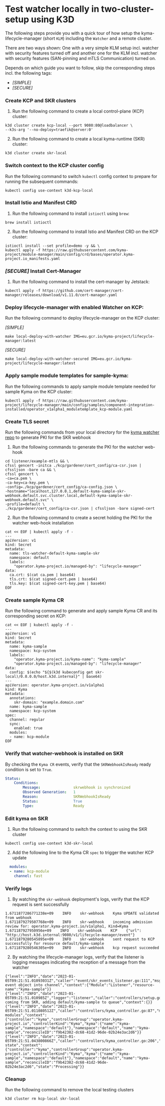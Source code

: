 # Test watcher locally in two-cluster-setup using K3D

The following steps provide you with a quick tour of how setup  the kyma-lifecycle-manager (short `KLM`) including the `Watcher` and a remote cluster. 

There are two ways shown: One with a very simple  KLM setup incl. watcher with security features turned off and another one for the KLM incl. watcher with security features (SAN-pinning and mTLS Communication) turned on. 

Depends on which guide you want to follow, skip the corresponding steps incl. the following tags: 
- *[SIMPLE]*
- *[SECURE]*

### Create KCP and SKR clusters
1. Run the following command to create a local control-plane (KCP) cluster:
```shell
k3d cluster create kcp-local --port 9080:80@loadbalancer \
--k3s-arg '--no-deploy=traefik@server:0'
```
2. Run the following command to create a local kyma-runtime (SKR) cluster:
```shell
k3d cluster create skr-local
```
### Switch context to the KCP cluster config
Run the following command to switch `kubectl` config context to prepare for running the subsequent commands:
```shell
kubectl config use-context k3d-kcp-local
```
### Install Istio and Manifest CRD
1. Run the following command to install `istioctl` using `brew`:
```shell
brew install istioctl
```
2. Run the following command to install Istio and Manifest CRD on the KCP cluster:
```shell
istioctl install --set profile=demo -y && \
kubectl apply -f https://raw.githubusercontent.com/kyma-project/module-manager/main/config/crd/bases/operator.kyma-project.io_manifests.yaml
```
### *[SECURE]* Install Cert-Manager
1. Run the following command to install the cert-manager by Jetstack:
```shell
kubectl apply -f https://github.com/cert-manager/cert-manager/releases/download/v1.11.0/cert-manager.yaml
```

### Deploy lifecycle-manager with enabled Watcher on KCP:
Run the following command to deploy lifecycle-manager on the KCP cluster:

*[SIMPLE]*
```shell
make local-deploy-with-watcher IMG=eu.gcr.io/kyma-project/lifecycle-manager:latest
```

*[SECURE]*
```shell
make local-deploy-with-watcher-secured IMG=eu.gcr.io/kyma-project/lifecycle-manager:latest
```

### Apply sample module templates for sample-kyma:
Run the following commands to apply sample module template needed for sample Kyma on the KCP cluster:
```shell
kubectl apply -f https://raw.githubusercontent.com/kyma-project/lifecycle-manager/main/config/samples/component-integration-installed/operator_v1alpha1_moduletemplate_kcp-module.yaml
```

### Create TLS secret
Run the following commands from your local directory for the [kyma watcher repo](https://github.com/kyma-project/runtime-watcher) to generate PKI for the SKR webhook
1. Run the following commands to generate the PKI for the watcher web-hook 
```shell
cd listener/example-mtls && \
cfssl gencert -initca ./kcp/gardener/cert_config/ca-csr.json | cfssljson -bare ca && \
cfssl gencert \
-ca=ca.pem \
-ca-key=ca-key.pem \
-config=./kcp/gardener/cert_config/ca-config.json \
-hostname="localhost,127.0.0.1,default-kyma-sample-skr-webhook.default.svc.cluster.local,default-kyma-sample-skr-webhook.default.svc" \
-profile=default \
./kcp/gardener/cert_config/ca-csr.json | cfssljson -bare signed-cert
```
2. Run the following command to create a secret holding the PKI for the watcher web-hook installation
```shell
cat << EOF | kubectl apply -f -
---
apiVersion: v1
kind: Secret
metadata:
  name: tls-watcher-default-kyma-sample-skr
  namespace: default
  labels:
    "operator.kyma-project.io/managed-by": "lifecycle-manager"
data:
  ca.crt: $(cat ca.pem | base64)
  tls.crt: $(cat signed-cert.pem | base64)
  tls.key: $(cat signed-cert-key.pem | base64)
EOF
```

### Create sample Kyma CR
Run the following command to generate and apply sample Kyma CR and its corresponding secret on KCP:
```shell
cat << EOF | kubectl apply -f -
---
apiVersion: v1
kind: Secret
metadata:
  name: kyma-sample
  namespace: kcp-system
  labels:
    "operator.kyma-project.io/kyma-name": "kyma-sample"
    "operator.kyma-project.io/managed-by": "lifecycle-manager"
data:
  config: $(echo "${$(k3d kubeconfig get skr-local)/0.0.0.0/host.k3d.internal}" | base64)
---
apiVersion: operator.kyma-project.io/v1alpha1
kind: Kyma
metadata:
  annotations:
    skr-domain: "example.domain.com"
  name: kyma-sample
  namespace: kcp-system
spec:
  channel: regular
  sync:
    enabled: true
  modules:
  - name: kcp-module
EOF
```


### Verify that watcher-webhook is installed on SKR
By checking the `Kyma CR` events, verify that the `SKRWebhookIsReady` ready condition is set to `True`.
```yaml
Status:                                              
    Conditions:                                        
        Message:               skrwebhook is synchronized
        Observed Generation:   1               
        Reason:                SKRWebhookIsReady
        Status:                True
        Type:                  Ready
```
### Edit kyma on SKR
1. Run the following command to switch the context to using the SKR cluster
```shell
kubectl config use-context k3d-skr-local
```
2. Add the following line to the Kyma CR `spec` to trigger the watcher KCP update
```yaml
  modules:
  - name: kcp-module
    channel: fast
```
### Verify logs
1. By watching the `skr-webhook` deployment's logs, verify that the KCP request is sent successfully
```log
1.6711877286771238e+09    INFO    skr-webhook    Kyma UPDATE validated from webhook 
1.6711879279507768e+09    INFO    skr-webhook    incoming admission review for: operator.kyma-project.io/v1alpha1, Kind=Kyma 
1.671187927950956e+09    INFO    skr-webhook    KCP    {"url": "http://host.k3d.internal:9080/v1/lifecycle-manager/event"} 
1.6711879280545895e+09    INFO    skr-webhook    sent request to KCP successfully for resource default/kyma-sample 
1.6711879280546305e+09    INFO    skr-webhook    kcp request succeeded
```
2. By watching the lifecycle-manager logs, verify that the listener is logging messages indicating the reception of a message from the watcher
```log
{"level":"INFO","date":"2023-01-05T09:21:51.01093031Z","caller":"event/skr_events_listener.go:111","msg":"dispatched event object into channel","context":{"Module":"Listener","resource-name":"kyma-sample"}}
{"level":"INFO","date":"2023-01-05T09:21:51.010985Z","logger":"listener","caller":"controllers/setup.go:100","msg":"event coming from SKR, adding default/kyma-sample to queue","context":{}}                                                                            
{"level":"INFO","date":"2023-01-05T09:21:51.011080512Z","caller":"controllers/kyma_controller.go:87","msg":"reconciling modules","context":{"controller":"kyma","controllerGroup":"operator.kyma-project.io","controllerKind":"Kyma","kyma":{"name":"kyma-sample","namespace":"default"},"namespace":"default","name":"kyma-sample","reconcileID":"f9b42382-dc68-41d2-96de-02b24e3ac2d6"}}
{"level":"INFO","date":"2023-01-05T09:21:51.043800866Z","caller":"controllers/kyma_controller.go:206","msg":"syncing state","context":{"controller":"kyma","controllerGroup":"operator.kyma-project.io","controllerKind":"Kyma","kyma":{"name":"kyma-sample","namespace":"default"},"namespace":"default","name":"kyma-sample","reconcileID":"f9b42382-dc68-41d2-96de-02b24e3ac2d6","state":"Processing"}}
```
### Cleanup
Run the following command to remove the local testing clusters
```shell
k3d cluster rm kcp-local skr-local
```

